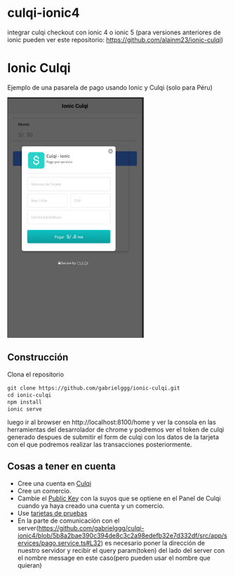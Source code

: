 # culqi-ionic4
integrar culqi checkout con ionic 4 o ionic 5
(para versiones anteriores de ionic pueden ver este repositorio: https://github.com/alainm23/ionic-culqi)

# Ionic Culqi
Ejemplo de una pasarela de pago usando Ionic y Culqi (solo para Péru)

![Ionic Culqi Screenshot](https://github.com/alainm23/ionic-culqi/raw/master/screenshot-01.png)


## Construcción
Clona el repositorio
```
git clone https://github.com/gabrielggg/ionic-culqi.git
cd ionic-culqi
npm install
ionic serve
```
luego ir al browser en http://localhost:8100/home y ver la consola en las herramientas del desarrolador de chrome y podremos ver el token de culqi generado despues de submitir el form de culqi con los datos de la tarjeta con el que podremos realizar las transacciones posteriormente.
## Cosas a tener en cuenta
* Cree una cuenta en [Culqi](https://integ-panel.culqi.com/#/registro)
* Cree un comercio.
* Cambie el [Public Key](https://github.com/gabrielggg/culqi-ionic4/blob/master/src/app/services/pago.service.ts#L21) con la suyos que se optiene en el Panel de Culqi cuando ya haya creado una cuenta y un comercio.
* Use [tarjetas de pruebas](https://www.culqi.com/docs/#/desarrollo/tarjetas)
* En la parte de comunicación con el server(https://github.com/gabrielggg/culqi-ionic4/blob/5b8a2bae390c394de8c3c2a98edefb32e7d332df/src/app/services/pago.service.ts#L32) es necesario poner la dirección de nuestro servidor y recibir el query param(token) del lado del server con el nombre message en este caso(pero pueden usar el nombre que quieran) 
